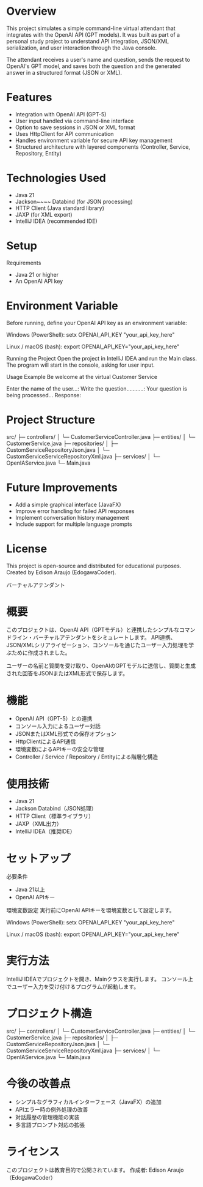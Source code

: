 # Overview
This project simulates a simple command-line virtual attendant that integrates with the OpenAI API (GPT models).
It was built as part of a personal study project to understand API integration, JSON/XML serialization, and user interaction through the Java console.

The attendant receives a user's name and question, sends the request to OpenAI's GPT model, and saves both the question and the generated answer in a structured format (JSON or XML).

# Features
- Integration with OpenAI API (GPT-5)
- User input handled via command-line interface
- Option to save sessions in JSON or XML format
- Uses HttpClient for API communication
- Handles environment variable for secure API key management
- Structured architecture with layered components (Controller, Service, Repository, Entity)

# Technologies Used
- Java 21
- Jackson~~~~ Databind (for JSON processing)
- HTTP Client (Java standard library)
- JAXP (for XML export)
- IntelliJ IDEA (recommended IDE)

# Setup
Requirements
- Java 21 or higher
- An OpenAI API key

# Environment Variable
Before running, define your OpenAI API key as an environment variable:

Windows (PowerShell):
setx OPENAI_API_KEY "your_api_key_here"

Linux / macOS (bash):
export OPENAI_API_KEY="your_api_key_here"

Running the Project
Open the project in IntelliJ IDEA and run the Main class.
The program will start in the console, asking for user input.

Usage Example
Be welcome at the virtual Customer Service

Enter the name of the user...: 
Write the question...........: 
Your question is being processed...
Response:

# Project Structure
src/
├─ controllers/
│   └─ CustomerServiceController.java
├─ entities/
│   └─ CustomerService.java
├─ repositories/
│   ├─ CustomServiceRepositoryJson.java
│   └─ CustomServiceServiceRepositoryXml.java
├─ services/
│   └─ OpenIAService.java
└─ Main.java

# Future Improvements
- Add a simple graphical interface (JavaFX)
- Improve error handling for failed API responses
- Implement conversation history management
- Include support for multiple language prompts

# License
This project is open-source and distributed for educational purposes.
Created by Edison Araujo (EdogawaCoder).

バーチャルアテンダント

# 概要
このプロジェクトは、OpenAI API（GPTモデル）と連携したシンプルなコマンドライン・バーチャルアテンダントをシミュレートします。
API連携、JSON/XMLシリアライゼーション、コンソールを通じたユーザー入力処理を学ぶために作成されました。

ユーザーの名前と質問を受け取り、OpenAIのGPTモデルに送信し、質問と生成された回答をJSONまたはXML形式で保存します。

# 機能
- OpenAI API（GPT-5）との連携
- コンソール入力によるユーザー対話
- JSONまたはXML形式での保存オプション
- HttpClientによるAPI通信
- 環境変数によるAPIキーの安全な管理
- Controller / Service / Repository / Entityによる階層化構造

# 使用技術
- Java 21
- Jackson Databind（JSON処理）
- HTTP Client（標準ライブラリ）
- JAXP（XML出力）
- IntelliJ IDEA（推奨IDE）

# セットアップ
必要条件
- Java 21以上
- OpenAI APIキー

環境変数設定
実行前にOpenAI APIキーを環境変数として設定します。

Windows (PowerShell):
setx OPENAI_API_KEY "your_api_key_here"

Linux / macOS (bash):
export OPENAI_API_KEY="your_api_key_here"

# 実行方法
IntelliJ IDEAでプロジェクトを開き、Mainクラスを実行します。
コンソール上でユーザー入力を受け付けるプログラムが起動します。


# プロジェクト構造
src/
├─ controllers/
│   └─ CustomerServiceController.java
├─ entities/
│   └─ CustomerService.java
├─ repositories/
│   ├─ CustomServiceRepositoryJson.java
│   └─ CustomServiceServiceRepositoryXml.java
├─ services/
│   └─ OpenIAService.java
└─ Main.java

# 今後の改善点
- シンプルなグラフィカルインターフェース（JavaFX）の追加
- APIエラー時の例外処理の改善
- 対話履歴の管理機能の実装
- 多言語プロンプト対応の拡張

# ライセンス
このプロジェクトは教育目的で公開されています。
作成者: Edison Araujo（EdogawaCoder）
